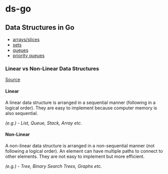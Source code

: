 # ds-go

## Data Structures in Go

- [arrays/slices](arrays)
- [sets](sets)
- [queues](queues)
- [priority queues](priority-queues)

### Linear vs Non-Linear Data Structures

[Source](https://www.tutorialspoint.com/difference-between-linear-and-non-linear-data-structures)

#### Linear

A linear data structure is arranged in a sequential manner (following in a logical order). They are easy to implement because computer memory is also sequential.

<i>(e.g.) - List, Queue, Stack, Array etc.</i>

#### Non-Linear

A non-linear data structure is arranged in a non-sequential manner (not following a logical order). An element can have multiple paths to connect to other elements. They are not easy to implement but more efficient.

<i>(e.g.) - Tree, Binary Search Trees, Graphs etc.</i>
